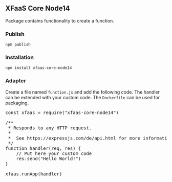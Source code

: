 
## XFaaS Core Node14

Package contains functionality to create a function.

### Publish

```
npm publish
```

### Installation

```
npm install xfaas-core-node14
```


### Adapter

Create a file named <code>function.js</code> and add the following code. 
The handler can be extended with your custom code. The <code>Dockerfile</code> can be used for packaging.

<pre>
const xfaas = require("xfaas-core-node14")

/**
 * Responds to any HTTP request.
 *
 *  See https://expressjs.com/de/api.html for more information
 */
function handler(req, res) {
    // Put here your custom code
    res.send("Hello World!")
}

xfaas.runApp(handler)
</pre>
